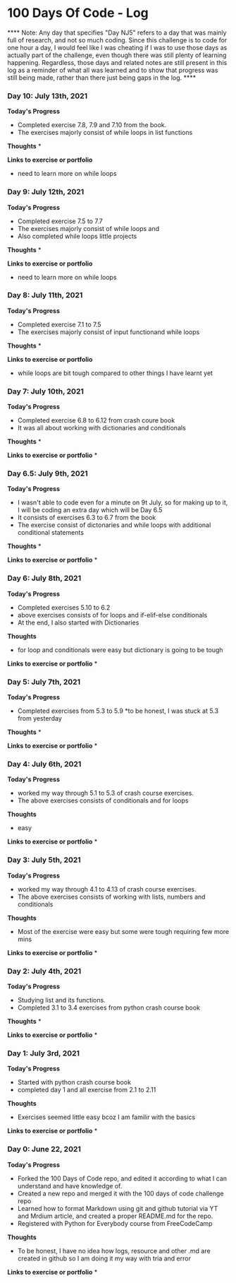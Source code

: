 # 100 Days Of Code - Log
**** Note: Any day that specifies "Day NJ5" refers to a day that was mainly full of research, and not so much coding. Since this challenge is to code for one hour a day, I would feel like I was cheating if I was to use those days as actually part of the challenge, even though there was still plenty of learning happening. Regardless, those days and related notes are still present in this log as a reminder of what all was learned and to show that progress was still being made, rather than there just being gaps in the log. ****



### Day 10: July 13th, 2021

**Today's Progress**
* Completed exercise 7.8, 7.9 and 7.10 from the book.
* The exercises majorly consist of while loops in list functions



**Thoughts**
* 

**Links to exercise or portfolio**
* need to learn more on while loops



### Day 9: July 12th, 2021

**Today's Progress**
* Completed exercise 7.5 to 7.7
* The exercises majorly consist of while loops and 
* Also completed while loops little projects


**Thoughts**
* 

**Links to exercise or portfolio**
* need to learn more on while loops




### Day 8: July 11th, 2021

**Today's Progress**
* Completed exercise 7.1 to 7.5
* The exercises majorly consist of input functionand while loops


**Thoughts**
* 

**Links to exercise or portfolio**
* while loops are bit tough compared to other things I have learnt yet



### Day 7: July 10th, 2021

**Today's Progress**
* Completed exercise 6.8 to 6.12 from crash coure book 
* It was all about working with dictionaries and conditionals


**Thoughts**
* 

**Links to exercise or portfolio**
*



### Day 6.5: July 9th, 2021

**Today's Progress**
* I wasn't able to code even for a minute on 9t July, so for making up to it, I will be coding an extra day which will be Day 6.5
* It consists of exercises 6.3 to 6.7 from the book
* The exercise consist of dictonaries and while loops with additional conditional statements


**Thoughts**
* 

**Links to exercise or portfolio**
*



### Day 6: July 8th, 2021

**Today's Progress**
* Completed exercises 5.10 to 6.2 
* above exercises consists of for loops and if-elif-else conditionals
* At the end, I also started with Dictionaries

**Thoughts**
* for loop and conditionals were easy but dictionary is going to be tough

**Links to exercise or portfolio**
*



### Day 5: July 7th, 2021

**Today's Progress**
* Completed exercises from 5.3 to 5.9 
*to be honest, I was stuck at 5.3 from yesterday

**Thoughts**
* 

**Links to exercise or portfolio**
*



### Day 4: July 6th, 2021

**Today's Progress**
* worked my way through 5.1 to 5.3 of crash course exercises.
* The above exercises consists of conditionals and for loops

**Thoughts**
* easy

**Links to exercise or portfolio**
*



### Day 3: July 5th, 2021

**Today's Progress**
* worked my way through 4.1 to 4.13 of crash course exercises.
* The above exercises consists of working with lists, numbers and conditionals

**Thoughts**
* Most of the exercise were easy but some were tough requiring few more mins 

**Links to exercise or portfolio**
*



### Day 2: July 4th, 2021

**Today's Progress**
* Studying list and its functions.
* Completed 3.1 to 3.4 exercises from python crash course book

**Thoughts**
* 

**Links to exercise or portfolio**
*  



### Day 1: July 3rd, 2021

**Today's Progress**
* Started with python crash course book
* completed day 1 and all exercise from 2.1 to 2.11

**Thoughts**
* Exercises seemed little easy bcoz I am familir with the basics

**Links to exercise or portfolio**
*  



### Day 0: June 22, 2021

**Today's Progress**
* Forked the 100 Days of Code repo, and edited it according to what I can understand and have knowledge of.
* Created a new repo and merged it with the 100 days of code challenge repo
* Learned how to format Markdown using git and github tutorial via YT and Mrdium article, and created a proper README.md for the repo.
* Registered with Python for Everybody course from FreeCodeCamp

**Thoughts**
* To be honest, I have no idea how logs, resource and other .md are created in github so I am doing it my way with tria and error

**Links to exercise or portfolio**
*  